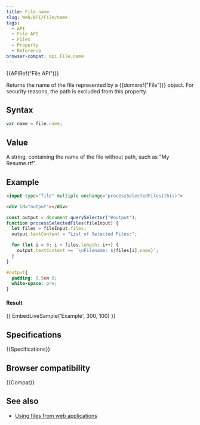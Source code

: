 ```yaml
---
title: File.name
slug: Web/API/File/name
tags:
  - API
  - File API
  - Files
  - Property
  - Reference
browser-compat: api.File.name
---
```

{{APIRef("File API")}}

Returns the name of the file represented by a {{domxref("File")}} object. For security
reasons, the path is excluded from this property.

## Syntax

```js
var name = file.name;
```

## Value

A string, containing the name of the file without path, such as "My Resume.rtf".

## Example

```html
<input type="file" multiple onchange="processSelectedFiles(this)">

<div id="output"></div>
```

```js
const output = document.querySelector("#output");
function processSelectedFiles(fileInput) {
  let files = fileInput.files;
  output.textContent = "List of Selected Files:";

  for (let i = 0; i < files.length; i++) {
    output.textContent += `\nFilename: ${files[i].name}`;
  }
}
```

```css hidden
#output{
  padding: 0.5em 0;
  white-space: pre;
}
```

#### Result

{{ EmbedLiveSample('Example', 300, 100) }}

## Specifications

{{Specifications}}

## Browser compatibility

{{Compat}}

## See also

- [Using files from web
  applications](/en-US/docs/Web/API/File/Using_files_from_web_applications)

